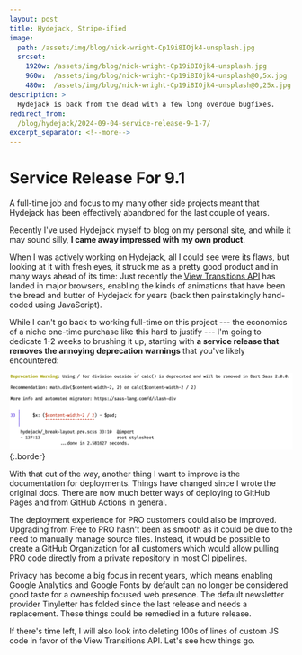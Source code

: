 ```yaml
---
layout: post
title: Hydejack, Stripe-ified
image: 
  path: /assets/img/blog/nick-wright-Cp19i8IOjk4-unsplash.jpg
  srcset: 
    1920w: /assets/img/blog/nick-wright-Cp19i8IOjk4-unsplash.jpg
    960w:  /assets/img/blog/nick-wright-Cp19i8IOjk4-unsplash@0,5x.jpg
    480w:  /assets/img/blog/nick-wright-Cp19i8IOjk4-unsplash@0,25x.jpg
description: >
  Hydejack is back from the dead with a few long overdue bugfixes. 
redirect_from:
  /blog/hydejack/2024-09-04-service-release-9-1-7/
excerpt_separator: <!--more-->
---
```


# Service Release For 9.1

A full-time job and focus to my many other side projects meant that Hydejack has been effectively abandoned for the last couple of years. 

Recently I've used Hydejack myself to blog on my personal site, and while it may sound silly, __I came away impressed with my own product__.

<!--more-->

When I was actively working on Hydejack, all I could see were its flaws, but looking at it with fresh eyes, it struck me as  a pretty good product and in many ways ahead of its time: 
Just recently the [View Transitions API][vta] has landed in major browsers, enabling the kinds of animations that have been the bread and butter of Hydejack for years (back then painstakingly hand-coded using JavaScript).

While I can't go back to working full-time on this project --- the economics of a niche one-time purchase like this hard to justify --- I'm going to dedicate 1-2 weeks to brushing it up, starting with __a service release that removes the annoying deprecation warnings__ that you've likely encountered:

![Deprecation Warnings](/assets/img/blog/deprecation-warnings.png){:.border}

With that out of the way, another thing I want to improve is the documentation for deployments. Things have changed since I wrote the original docs. There are now much better ways of deploying to GitHub Pages and from GitHub Actions in general. 

The deployment experience for PRO customers could also be improved. Upgrading from Free to PRO hasn't been as smooth as it could be due to the need to manually manage source files. Instead, it would be possible to create a GitHub Organization for all customers which would allow pulling PRO code directly from a private repository in most CI pipelines.

Privacy has become a big focus in recent years, which means enabling Google Analytics and Google Fonts by default can no longer be considered good taste for a ownership focused web presence. 
The default newsletter provider Tinyletter has folded since the last release and needs a replacement. 
These things could be remedied in a future release.

If there's time left, I will also look into deleting 100s of lines of custom JS code in favor of the View Transitions API.
Let's see how things go.


[vta]: https://developer.mozilla.org/en-US/docs/Web/API/View_Transitions_API

